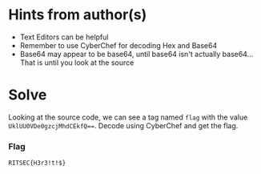 # Hints from author(s)

- Text Editors can be helpful
- Remember to use CyberChef for decoding Hex and Base64
- Base64 may appear to be base64, until base64 isn't actually base64... That is until you look at the source

# Solve

Looking at the source code, we can see a tag named `flag` with the value `UklUU0VDe0gzcjMhdCEkfQ==`. Decode using CyberChef and get the flag.

### Flag

`RITSEC{H3r3!t!$}`
